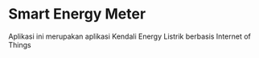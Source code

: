 # Smart Energy Meter
Aplikasi ini merupakan aplikasi Kendali Energy Listrik berbasis Internet of Things
